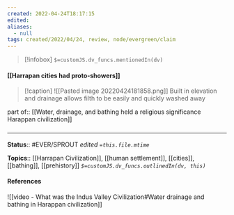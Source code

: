 ```yaml
---
created: 2022-04-24T18:17:15 
edited: 
aliases:
  - null
tags: created/2022/04/24, review, node/evergreen/claim
---
```

> [!infobox]
`$=customJS.dv_funcs.mentionedIn(dv)`

#### [[Harrapan cities had proto-showers]]

> [!caption]
> ![[Pasted image 20220424181858.png]]
> Built in elevation and drainage allows filth to be easily and quickly washed away

part of:: [[Water, drainage, and bathing held a religious significance Harappan civilization]]


### <hr class="footnote"/>

**Status**:: #EVER/SPROUT
*edited `=this.file.mtime`*

**Topics**:: [[Harrapan Civilization]], [[human settlement]], [[cities]], [[bathing]], [[prehistory]]
*`$=customJS.dv_funcs.outlinedIn(dv, this)`*

#### References

![[video - What was the Indus Valley Civilization#Water drainage and bathing in Harappan civilization]]